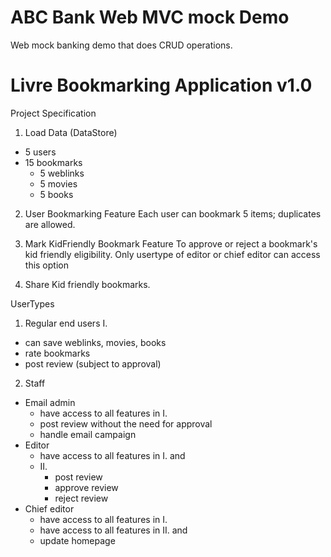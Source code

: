 # ABC Bank Web MVC mock Demo

Web mock banking demo that does CRUD operations.

# Livre Bookmarking Application v1.0
Project Specification
1. Load Data (DataStore)
  - 5 users
  - 15 bookmarks
    - 5 weblinks
    - 5 movies
    - 5 books
    
2. User Bookmarking Feature
Each user can bookmark 5 items; duplicates are allowed.

3. Mark KidFriendly Bookmark Feature
To approve or reject a bookmark's kid friendly eligibility.
Only usertype of editor or chief editor can access this option

4. Share Kid friendly bookmarks.


UserTypes
1. Regular end users
  I.
  - can save weblinks, movies, books
  - rate bookmarks
  - post review (subject to approval)
2. Staff
  - Email admin  
    - have access to all features in I. 
    - post review without the need for approval
    - handle email campaign
  - Editor
    - have access to all features in I. and
    - II.
      - post review
      - approve review
      - reject review
  - Chief editor
    - have access to all features in I. 
    - have access to all features in II. and
    - update homepage
    
